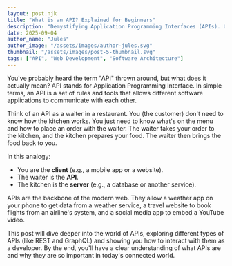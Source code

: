```yaml
---
layout: post.njk
title: "What is an API? Explained for Beginners"
description: "Demystifying Application Programming Interfaces (APIs). Understand what they are, how they work, and why they are essential for modern applications."
date: 2025-09-04
author_name: "Jules"
author_image: "/assets/images/author-jules.svg"
thumbnail: "/assets/images/post-5-thumbnail.svg"
tags: ["API", "Web Development", "Software Architecture"]
---
```


You've probably heard the term "API" thrown around, but what does it actually mean? API stands for Application Programming Interface. In simple terms, an API is a set of rules and tools that allows different software applications to communicate with each other.

Think of an API as a waiter in a restaurant. You (the customer) don't need to know how the kitchen works. You just need to know what's on the menu and how to place an order with the waiter. The waiter takes your order to the kitchen, and the kitchen prepares your food. The waiter then brings the food back to you.

In this analogy:
- You are the **client** (e.g., a mobile app or a website).
- The waiter is the **API**.
- The kitchen is the **server** (e.g., a database or another service).

APIs are the backbone of the modern web. They allow a weather app on your phone to get data from a weather service, a travel website to book flights from an airline's system, and a social media app to embed a YouTube video.

This post will dive deeper into the world of APIs, exploring different types of APIs (like REST and GraphQL) and showing you how to interact with them as a developer. By the end, you'll have a clear understanding of what APIs are and why they are so important in today's connected world.
